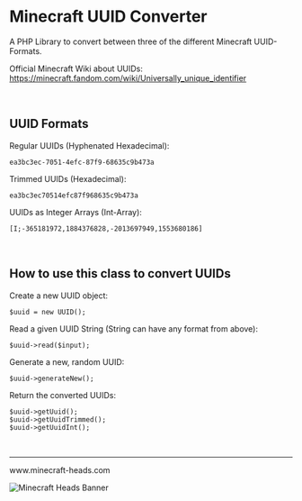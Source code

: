 # Minecraft UUID Converter
A PHP Library to convert between three of the different Minecraft UUID-Formats.

Official Minecraft Wiki about UUIDs:
https://minecraft.fandom.com/wiki/Universally_unique_identifier

<br>

## UUID Formats
Regular UUIDs (Hyphenated Hexadecimal):

```ea3bc3ec-7051-4efc-87f9-68635c9b473a```

Trimmed UUIDs (Hexadecimal):

`ea3bc3ec70514efc87f968635c9b473a`

UUIDs as Integer Arrays (Int-Array):

`[I;-365181972,1884376828,-2013697949,1553680186]`

<br>

## How to use this class to convert UUIDs
Create a new UUID object:

`$uuid = new UUID();`

Read a given UUID String (String can have any format from above):

`$uuid->read($input);`

Generate a new, random UUID:

`$uuid->generateNew();`

Return the converted UUIDs:
```
$uuid->getUuid();
$uuid->getUuidTrimmed();
$uuid->getUuidInt();
```
<br>
<hr>
www.minecraft-heads.com

![Minecraft Heads Banner](https://minecraft-heads.com/images/banners/minecraft-heads_halfbanner_234x60.png)